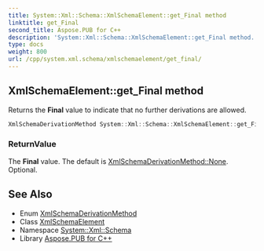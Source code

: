 ```yaml
---
title: System::Xml::Schema::XmlSchemaElement::get_Final method
linktitle: get_Final
second_title: Aspose.PUB for C++
description: 'System::Xml::Schema::XmlSchemaElement::get_Final method. Returns the Final value to indicate that no further derivations are allowed in C++.'
type: docs
weight: 800
url: /cpp/system.xml.schema/xmlschemaelement/get_final/
---
```

## XmlSchemaElement::get_Final method


Returns the **Final** value to indicate that no further derivations are allowed.

```cpp
XmlSchemaDerivationMethod System::Xml::Schema::XmlSchemaElement::get_Final()
```


### ReturnValue

The **Final** value. The default is [XmlSchemaDerivationMethod::None](../../xmlschemaderivationmethod/). Optional.

## See Also

* Enum [XmlSchemaDerivationMethod](../../xmlschemaderivationmethod/)
* Class [XmlSchemaElement](../)
* Namespace [System::Xml::Schema](../../)
* Library [Aspose.PUB for C++](../../../)
